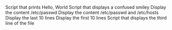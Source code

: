 Script that prints Hello, World
Script that displays a confused smiley
Display the content /etc/passwd
Display the content /etc/passwd and /etc/hosts
Display the last 10 lines
Display the first 10 lines
Script that displays the third line of the file
